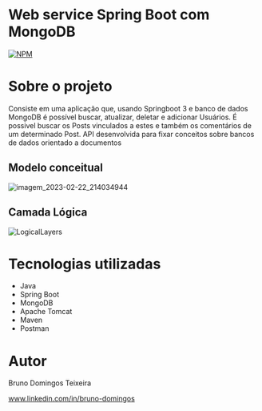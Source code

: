 
# Web service Spring Boot com MongoDB
[![NPM](https://img.shields.io/npm/l/react)](https://github.com/Br1106/workshop-spring-boot-mongodb/blob/main/License)

# Sobre o projeto

Consiste em uma aplicação que, usando Springboot 3 e banco de dados MongoDB é possível buscar, atualizar, deletar e adicionar Usuários. É possivel buscar os Posts vinculados
a estes e também os comentários de um determinado Post.
API desenvolvida para fixar conceitos sobre bancos de dados orientado a documentos

## Modelo conceitual
![imagem_2023-02-22_214034944](https://user-images.githubusercontent.com/115849859/220796170-8aac1e65-f730-41d9-9991-631ad85e8ca7.png)

## Camada Lógica
![LogicalLayers](https://user-images.githubusercontent.com/115849859/210463494-706adced-0c84-4b26-a8b8-55afc08fd8b8.png)

# Tecnologias utilizadas
- Java
- Spring Boot
- MongoDB
- Apache Tomcat
- Maven
- Postman

# Autor

Bruno Domingos Teixeira

www.linkedin.com/in/bruno-domingos
